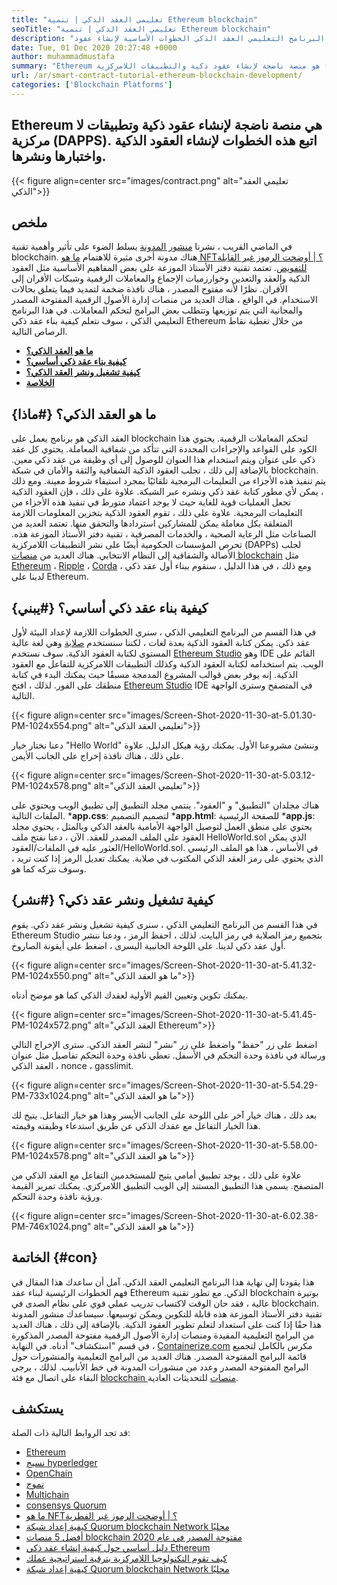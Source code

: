 ```yaml
---
title: "تعليمي العقد الذكي | تنمية Ethereum blockchain" 
seoTitle: "تعليمي العقد الذكي | تنمية Ethereum blockchain" 
description: "يوضح هذا البرنامج التعليمي العقد الذكي الخطوات الأساسية لإنشاء عقود Smart Ethereum. Ethereum هي شبكة blockchain مفتوحة المصدر وآمنة وموزعة." 
date: Tue, 01 Dec 2020 20:27:48 +0000
author: muhammadmustafa
summary: "Ethereum هو منصة ناضجة لإنشاء عقود ذكية والتطبيقات اللامركزية (DAPPS). اتبع هذه الخطوات لإنشاء العقود الذكية واختبارها ونشرها." 
url: /ar/smart-contract-tutorial-ethereum-blockchain-development/
categories: ['Blockchain Platforms']
---
```


## Ethereum هي منصة ناضجة لإنشاء عقود ذكية وتطبيقات لا مركزية (DAPPS). اتبع هذه الخطوات لإنشاء العقود الذكية واختبارها ونشرها.

{{< figure align=center src="images/contract.png" alt="تعليمي العقد الذكي">}}


## ملخص
في الماضي القريب ، نشرنا [منشور المدونة][1] يسلط الضوء على تأثير وأهمية تقنية blockchain. هناك مدونة أخرى مثيرة للاهتمام [ما هو NFT؟ | أوضحت الرموز غير القابلة للتفويض][2]. تعتمد تقنية دفتر الأستاذ الموزعة على بعض المفاهيم الأساسية مثل العقود الذكية والعقد والتعدين وخوارزميات الإجماع والمعاملات الرقمية وشبكات الأقران إلى الأقران. نظرًا لأنه مفتوح المصدر ، هناك نافذة ضخمة لتمديد فيما يتعلق بحالات الاستخدام. في الواقع ، هناك العديد من منصات إدارة الأصول الرقمية المفتوحة المصدر والمجانية التي يتم توزيعها وتتطلب بعض البرامج لتحكم المعاملات.
في هذا البرنامج التعليمي الذكي ، سوف نتعلم كيفية بناء عقد ذكي Ethereum من خلال تغطية نقاط الرصاص التالية.
* [**ما هو العقد الذكي؟**][3]
* [**كيفية بناء عقد ذكي أساسي؟**][4]
* [**كيفية تشغيل ونشر العقد الذكي؟**][5]
* [**الخلاصة**][6]

## ما هو العقد الذكي؟   {#ماذا}
العقد الذكي هو برنامج يعمل على blockchain لتحكم المعاملات الرقمية. يحتوي هذا الكود على القواعد والإجراءات المحددة التي تتأكد من شفافية المعاملة. يحتوي كل عقد ذكي على عنوان ويتم استخدام هذا العنوان للوصول إلى أي وظيفة من عقد ذكي معين. بالإضافة إلى ذلك ، تجلب العقود الذكية الشفافية والثقة والأمان في شبكة blockchain. يتم تنفيذ هذه الأجزاء من التعليمات البرمجية تلقائيًا بمجرد استيفاء شروط معينة.
ومع ذلك ، يمكن لأي مطور كتابة عقد ذكي ونشره عبر الشبكة. علاوة على ذلك ، فإن العقود الذكية تجعل العمليات قوية للغاية حيث لا يوجد اعتماد متورط في تنفيذ هذه الأجزاء من التعليمات البرمجية. علاوة على ذلك ، تقوم العقود الذكية بتخزين المعلومات اللازمة المتعلقة بكل معاملة يمكن للمشاركين استردادها والتحقق منها. تعتمد العديد من الصناعات مثل الرعاية الصحية ، والخدمات المصرفية ، تقنية دفتر الأستاذ الموزعة هذه. تحرص المؤسسات الحكومية أيضًا على نشر التطبيقات اللامركزية (DAPPs) لجلب الأصالة والشفافية إلى النظام الانتخابي. هناك العديد من [منصات blockchain][7] مثل [Ethereum][8] ، [Ripple][9] ، [Corda][10] ، ومع ذلك ، في هذا الدليل ، سنقوم ببناء أول عقد ذكي لدينا على Ethereum.

## كيفية بناء عقد ذكي أساسي؟   {#يبني}
في هذا القسم من البرنامج التعليمي الذكي ، سنرى الخطوات اللازمة لإعداد البيئة لأول عقد ذكي.
يمكن كتابة العقود الذكية بعدة لغات ، لكننا سنستخدم [صلابة][11] وهي لغة عالية المستوى لكتابة العقود الذكية.
سوف نستخدم [Ethereum Studio][12] وهو IDE القائم على الويب. يتم استخدامه لكتابة العقود الذكية وكذلك التطبيقات اللامركزية للتفاعل مع العقود الذكية. إنه يوفر بعض قوالب المشروع المدمجة مسبقًا حيث يمكنك البدء في كتابة منطقك على الفور.
لذلك ، افتح [Ethereum Studio][12] IDE في المتصفح وسترى الواجهة التالية.

{{< figure align=center src="images/Screen-Shot-2020-11-30-at-5.01.30-PM-1024x554.png" alt="تعليمي العقد الذكي">}}

دعنا نختار خيار "Hello World" وننشئ مشروعنا الأول. يمكنك رؤية هيكل الدليل. علاوة على ذلك ، هناك نافذة إخراج على الجانب الأيمن.

{{< figure align=center src="images/Screen-Shot-2020-11-30-at-5.03.12-PM-1024x578.png" alt="تعليمي العقد الذكي">}}

هناك مجلدان "التطبيق" و "العقود".
ينتمي مجلد التطبيق إلى تطبيق الويب ويحتوي على الملفات التالية.
***app.css**: لتصميم التصميم
***app.html**: للصفحة الرئيسية
***app.js**: يحتوي على منطق العمل لتوصيل الواجهة الأمامية بالعقد الذكي
وبالمثل ، يحتوي مجلد العقود على الملف المصدر للعقد.
الآن ، دعنا نفتح ملف HelloWorld.sol الذي يمكن العثور عليه في الملفات/العقود/HelloWorld.sol. في الأساس ، هذا هو الملف الرئيسي الذي يحتوي على رمز العقد الذكي المكتوب في صلابة. يمكنك تعديل الرمز إذا كنت تريد ، وسوف نتركه كما هو.

## كيفية تشغيل ونشر عقد ذكي؟   {#نشر}
في هذا القسم من البرنامج التعليمي الذكي ، سنرى كيفية تشغيل ونشر عقد ذكي. يقوم Ethereum Studio بتجميع رمز الصلابة في رمز البايت. لذلك ، احفظ الرمز ، ودعنا ننشر أول عقد ذكي لدينا.
على اللوحة الجانبية اليسرى ، اضغط على أيقونة الصاروخ.

{{< figure align=center src="images/Screen-Shot-2020-11-30-at-5.41.32-PM-1024x550.png" alt="ما هو العقد الذكي">}}

يمكنك تكوين وتعيين القيم الأولية لعقدك الذكي كما هو موضح أدناه.

{{< figure align=center src="images/Screen-Shot-2020-11-30-at-5.41.45-PM-1024x572.png" alt="العقد الذكي Ethereum">}}

اضغط على زر "حفظ" واضغط على زر "نشر" لنشر العقد الذكي. سترى الإخراج التالي ورسالة في نافذة وحدة التحكم في الأسفل. تعطي نافذة وحدة التحكم تفاصيل مثل عنوان العقد الذكي ، nonce ، gasslimit.

{{< figure align=center src="images/Screen-Shot-2020-11-30-at-5.54.29-PM-733x1024.png" alt="ما هو العقد الذكي">}}

بعد ذلك ، هناك خيار آخر على اللوحة على الجانب الأيسر وهذا هو خيار التفاعل. يتيح لك هذا الخيار التفاعل مع عقدك الذكي عن طريق استدعاء وظيفته وقيمته.

{{< figure align=center src="images/Screen-Shot-2020-11-30-at-5.58.00-PM-1024x578.png" alt="ما هو العقد الذكي">}}

علاوة على ذلك ، يوجد تطبيق أمامي يتيح للمستخدمين التفاعل مع العقد الذكي من المتصفح. يسمى هذا التطبيق المستند إلى الويب التطبيق اللامركزي. يمكنك تمرير القيمة ورؤية نافذة وحدة التحكم.

{{< figure align=center src="images/Screen-Shot-2020-11-30-at-6.02.38-PM-746x1024.png" alt="ما هو العقد الذكي">}}


## الخاتمة   {#con}
هذا يقودنا إلى نهاية هذا البرنامج التعليمي العقد الذكي. آمل أن ساعدك هذا المقال في فهم الخطوات الرئيسية لبناء عقد Ethereum الذكي. مع تطور تقنية blockchain بوتيرة عالية ، فقد حان الوقت لاكتساب تدريب عملي قوي على نظام الصدى في blockchain. تقنية دفتر الأستاذ الموزعة هذه قابلة للتكوين ويمكن توسيعها. سيساعدك منشور المدونة هذا حقًا إذا كنت على استعداد لتعلم تطوير العقود الذكية. بالإضافة إلى ذلك ، هناك العديد من البرامج التعليمية المفيدة ومنصات إدارة الأصول الرقمية مفتوحة المصدر المذكورة في قسم "استكشاف" أدناه.
في النهاية ، [Containerize.com][13] مكرس بالكامل لتجميع قائمة البرامج المفتوحة المصدر. هناك العديد من البرامج التعليمية والمنشورات حول البرامج المفتوحة المصدر وعدد من منشورات المدونة في خط الأنابيب. لذلك ، يرجى البقاء على اتصال مع فئة [blockchain منصات][7] للتحديثات العادية.

## يستكشف
قد تجد الروابط التالية ذات الصلة:
  * [Ethereum][8]
  * [نسيج hyperledger][14]
  * [OpenChain][15]
  * [تموج][16]
  * [Multichain][17]
  * [consensys Quorum][18]
  * [ما هو NFT؟ | أوضحت الرموز غير الفطرية][2]
  * [كيفية إعداد شبكة Quorum blockchain Network محليًا][19]
  * [أفضل 5 منصات blockchain مفتوحة المصدر في عام 2020][20]
  * [دليل أساسي حول كيفية إنشاء عقد ذكي Ethereum][21]
  * [كيف تقوم التكنولوجيا اللامركزية بترقية استراتيجية عملك][22]
  * [كيفية إعداد شبكة Quorum blockchain Network محليًا][19]

  
[1]: https://blog.containerize.com/2020/11/27/how-blockchain-technology-can-upgrade-your-business-strategy/
[2]: https://blog.containerize.com/blockchain-platforms/what-is-nft-non-fungible-tokens-explained/
[3]: #what
[4]: #build
[5]: #deploy
[6]: #con
[7]: https://products.containerize.com/blockchain-platforms/
[8]: https://products.containerize.com/blockchain-platforms/ethereum
[9]: https://ripple.com/
[10]: https://www.corda.net/
[11]: https://docs.soliditylang.org/en/v0.7.4/
[12]: https://studio.ethereum.org/
[13]: https://www.containerize.com/
[14]: https://products.containerize.com/blockchain-platforms/hyperledger-fabric
[15]: https://products.containerize.com/blockchain-platforms/openchain
[16]: https://products.containerize.com/blockchain-platforms/ripple
[17]: https://products.containerize.com/blockchain-platforms/multichain
[18]: https://products.containerize.com/blockchain-platforms/consensys-quorum
[19]: https://blog.containerize.com/blockchain-platforms/how-to-setup-consensys-quorum-blockchain-network-locally/
[20]: https://blog.containerize.com/blockchain-platforms/top-5-open-source-blockchain-platforms-in-2020/
[21]: https://blog.containerize.com/
[22]: https://blog.containerize.com/2020/11/27/how-decentralized-technology-upgrades-your-business-strategy/
